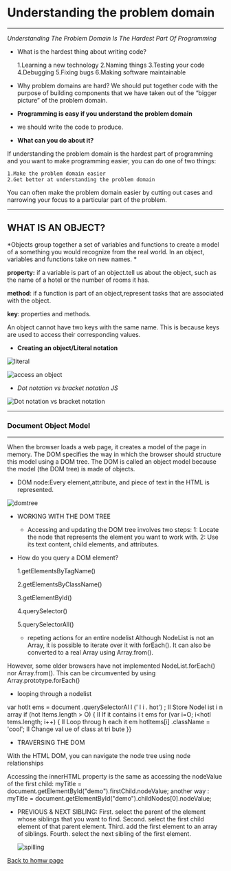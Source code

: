 # **Understanding the problem domain**
________
*Understanding The Problem Domain Is The Hardest Part Of Programming*

* What is the hardest thing about writing code?

    1.Learning a new technology
    2.Naming things
    3.Testing your code
    4.Debugging
    5.Fixing bugs
    6.Making software maintainable

* Why problem domains are hard?
We should put together code with the purpose of building components that we have taken out of the “bigger picture” of the problem domain.

* **Programming is easy if you understand the problem domain**
 * we should  write the code to produce.

* **What can you do about it?**

If understanding the problem domain is the hardest part of programming and you want to make programming easier, you can do one of two things:

    1.Make the problem domain easier
    2.Get better at understanding the problem domain

You can often make the problem domain easier by cutting out cases and narrowing your focus to a particular part of the problem.
____________

## **WHAT IS AN OBJECT?**
*Objects group together a set of variables and functions to create a model of a something you would recognize from the real world. In an object, variables and functions take on new names. *

**property:** if a variable is part of an object.tell us about the object, such as the name of a hotel or the number of rooms it has.

**method**: if a function is part of an object,represent tasks that are associated with the object.

**key**: properties and methods.

An object cannot have two keys with the same name. This is because keys are used to access their corresponding values. 

* **Creating an object/Literal notation**

![literal ](https://encrypted-tbn0.gstatic.com/images?q=tbn:ANd9GcSEQdiDBBc__US_81_0rMDyo-AWdhnrkjLEhQ&usqp=CAU)

![access an object](https://www.bookofnetwork.com/images/javascript-images/JS_Object-literal---Ways-of-accessing-object-property_04Oct16_1421.png)
 
 * *Dot notation vs bracket notation JS*

 ![Dot notation vs bracket notation](https://drek4537l1klr.cloudfront.net/larsen2/Figures/150fig01_alt.jpg)
_____________________

### **Document Object Model**
_________

When the browser loads a web page, it creates a model of the page in memory. The DOM specifies the way in which the browser should structure this model using a DOM tree. 
The DOM is called an object model because the model (the DOM tree) is made of objects.


*  DOM node:Every element,attribute, and piece of text in the HTML is represented.

![domtree](https://info343.github.io/img/html/dom-tree.jpg)

* WORKING WITH THE DOM TREE

  - Accessing and updating the DOM tree involves two steps: 
1: Locate the node that represents the element you want to work with. 
2: Use its text content, child elements, and attributes. 

* How do you query a DOM element?

    1.getElementsByTagName()
    
    2.getElementsByClassName()
    
    3.getElementById()
    
    4.querySelector()
    
    5.querySelectorAll()

    * repeting actions for an entire nodelist 
    Although NodeList is not an Array, it is possible to iterate over it with forEach(). It can also be converted to a real Array using Array.from().

However, some older browsers have not implemented NodeList.forEach() nor Array.from(). This can be circumvented by using Array.prototype.forEach()

* looping through a nodelist

var hotlt ems = document .querySelectorAl l (' l i . hot') ; II Store Nodel ist i n array 
if (hot ltems.length > O) { II If it contains i t ems 
for (var i=O; i<hotl tems.length; i++) { II Loop throug h each it em 
hotltems[i] .className = 'cool'; II Change val ue of class at tri bute 
}}


* TRAVERSING THE DOM

With the HTML DOM, you can navigate the node tree using node relationships

Accessing the innerHTML property is the same as accessing the nodeValue of the first child: 
myTitle = document.getElementById("demo").firstChild.nodeValue;
another way :
myTitle = document.getElementById("demo").childNodes[0].nodeValue;

* PREVIOUS & NEXT SIBLING:
    First. select the parent of the element whose siblings that you want to find.
    Second. select the first child element of that parent element.
    Third. add the first element to an array of siblings.
    Fourth. select the next sibling of the first element.

    ![spilling](https://www.quanzhanketang.com/xml/navigate.gif)



[Back to homw page](https://rahafalbakkar.github.io/Reading-Notes)